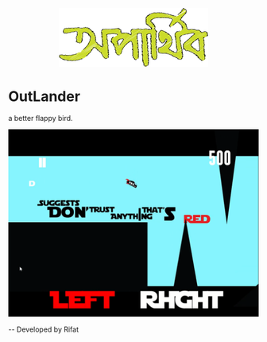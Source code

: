 <p align="center"><a href="https://youtu.be/UPSQ0bfGvFE" target="_blank"><img src="/TeamOparthib.png" width="300"></a></p>

<p align="center">
    <h1>OutLander</h1>
    a better flappy bird.
</p>

<p align="center"><a href="https://youtu.be/UPSQ0bfGvFE" target="_blank"><img src="/outlander.png" width="700"></a></p>

<p>-- Developed by Rifat</p>